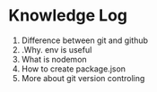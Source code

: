 # Knowledge Log

1. Difference between git and github
2. .Why. env is useful
3. What is nodemon
4. How to create package.json
5. More about git version controling